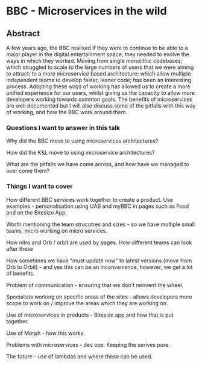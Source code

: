 # BBC - Microservices in the wild

## Abstract
A few years ago, the BBC realised if they were to continue to be able to a major player in the digital entertainment space, they needed to evolve the ways in which they worked. Moving from single monolithic codebases; which struggled to scale to the large numbers of users that we were aiming to attract; to a more microservice based architecture; which allow multiple independent teams to develop faster, leaner code; has been an interesting process. Adopting these ways of working has allowed us to create a more unified experience for our users, whilst giving us the capacity to allow more developers working towards common goals. The benefits of microservices are well documented but I will also discuss some of the pitfalls with this way of working, and how the BBC work around them.


### Questions I want to answer in this talk

Why did the BBC move to using microservices architectures?

How did the K&L move to using microservice architectures?

What are the pitfalls we have come across, and how have we managed to over come them?

### Things I want to cover

How different BBC services work together to create a product.  Use examples - personalisation using UAS and myBBC in pages such as Food and on the Bitesize App.

Worth mentioning the team strucutres and sizes  - so we have multiple small teams, micro working on micro services.  

How nitro and Orb / orbit are used by pages.  How different teams can look after these

How sometimes we have "must update now" to latest versions (move from Orb to Orbit) - and yes this can be an inconvenience, however, we get a lot of benefits.

Problem of communication - ensuring that we don't reinvent the wheel.

Specialists working on specific areas of the sites - allows developers more scope to work on / improve the areas which they are working on.

Use of microservices in products - Bitesize app and how that is put together.

Use of Morph - how this works.

Problems with microservices - dev ops.  Keeping the serives pure.

The future - use of lambdas and where these can be used.
